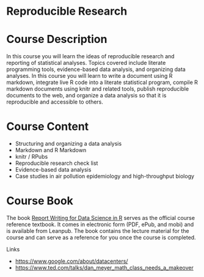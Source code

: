 # Reproducible Research

# Course Description

In this course you will learn the ideas of reproducible research and reporting of statistical analyses. Topics covered include literate programming tools, evidence-based data analysis, and organizing data analyses. In this course you will learn to write a document using R markdown, integrate live R code into a literate statistical program, compile R markdown documents using knitr and related tools, publish reproducible documents to the web, and organize a data analysis so that it is reproducible and accessible to others.

# Course Content

- Structuring and organizing a data analysis
- Markdown and R Markdown
- knitr / RPubs
- Reproducible research check list
- Evidence-based data analysis
- Case studies in air pollution epidemiology and high-throughput biology

# Course Book

The book [Report Writing for Data Science in R](https://leanpub.com/reportwriting?utm_source=coursera&utm_medium=syllabus&utm_campaign=CourseraSyllabus) serves as the official course reference textbook. It comes in electronic form (PDF, ePub, and mobi) and is available from Leanpub. The book contains the lecture material for the course and can serve as a reference for you once the course is completed.

Links
- https://www.google.com/about/datacenters/
- https://www.ted.com/talks/dan_meyer_math_class_needs_a_makeover
